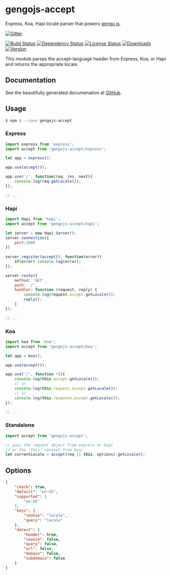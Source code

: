 # gengojs-accept
Express, Koa, Hapi locale parser that powers [gengo.js](https://github.com/gengojs/gengojs).

[![Gitter](https://badges.gitter.im/Join%20Chat.svg)](https://gitter.im/iwatakeshi/gengojs-accept?utm_source=badge&utm_medium=badge&utm_campaign=pr-badge&utm_content=badge)

[![Build Status](https://travis-ci.org/gengojs/accept.svg)](https://travis-ci.org/gengojs/accept)
[![Dependency Status](https://david-dm.org/gengojs/accept.svg)](https://github.com/gengojs/accept/blob/master/package.json) 
[![License Status](http://img.shields.io/npm/l/gengojs-accept.svg)](https://github.com/iwatakeshi/gengojs-accept/blob/master/LICENSE) 
[![Downloads](http://img.shields.io/npm/dm/gengojs-accept.svg)](https://www.npmjs.com/package/gengojs-accept) [![Version](http://img.shields.io/npm/v/gengojs-accept.svg)](https://www.npmjs.com/package/gengojs-accept)

This module parses the accept-language header from Express, Koa, or Hapi and returns the appropriate locale.


## Documentation

See the beautifully generated documenation at [GitHub](http://gengojs.github.io/accept/index.html).

## Usage

```bash
$ npm i --save gengojs-accept
```

### Express

```javascript
import express from 'express';
import accept from 'gengojs-accept/express';

let app = express();

app.use(accept());

app.use('/', function(req, res, next){
	console.log(req.getLocale());
});

// ...
```

### Hapi

```javascript
import Hapi from 'hapi';
import accept from 'gengojs-accept/hapi';

let server = new Hapi.Server();
server.connection({
	port:3000
})
 
server.register(accept(), function(error){
 	if(error) console.log(error);
});

server.route({
    method: 'GET',
    path: '/',
    handler: function (request, reply) {
        console.log(request.accept.getLocale());
        reply();
    }
});

// ...
```

### Koa

```javascript
import koa from 'koa';
import accept from 'gengojs-accept/koa';

let app = koa();

app.use(accept());

app.use('/', function *(){
	console.log(this.accept.getLocale());
    // or
    console.log(this.request.accept.getLocale());
    // or
    console.log(this.response.accept.getLocale());
});

// ...
```

### Standalone

```javascript
import accept from 'gengojs-accept';

// pass the request object from express or hapi 
// or the 'this' context from koa;
let currentLocale = accept(req || this, options).getLocale();
```

## Options

```json
{
    "check": true,
    "default": "en-US",
    "supported": [
        "en-US"
    ],
    "keys": {
        "cookie": "locale",
        "query": "locale"
    },
    "detect": {
        "header": true,
        "cookie": false,
        "query": false,
        "url": false,
        "domain": false,
        "subdomain": false
    }
}  

```